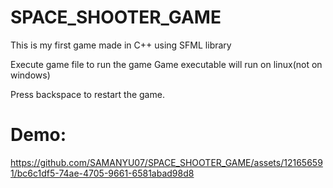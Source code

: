 # SPACE_SHOOTER_GAME
This is my first game made in C++ using SFML library

Execute game file to run the game
Game executable will run on linux(not on windows)

Press backspace to restart the game.

# Demo:

https://github.com/SAMANYU07/SPACE_SHOOTER_GAME/assets/121656591/bc6c1df5-74ae-4705-9661-6581abad98d8
